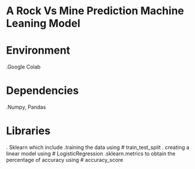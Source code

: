 # A Rock Vs Mine Prediction Machine Leaning Model


# Environment
 .Google Colab

 # Dependencies
 .Numpy, Pandas
 # Libraries
 . Sklearn which include
 .training the data using # train_test_split
 . creating a linear model using # LogisticRegression
 .sklearn.metrics  to obtain  the percentage of accuracy using # accuracy_score
 

